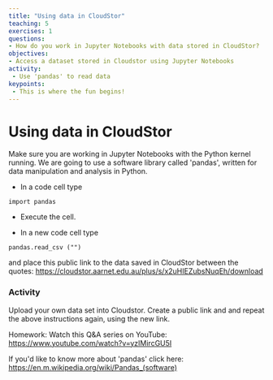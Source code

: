```yaml
---
title: "Using data in CloudStor"
teaching: 5
exercises: 1
questions:
- How do you work in Jupyter Notebooks with data stored in CloudStor?
objectives:
- Access a dataset stored in Cloudstor using Jupyter Notebooks
activity:
 - Use 'pandas' to read data
keypoints:
 - This is where the fun begins!
---
```


# Using data in CloudStor

Make sure you are working in Jupyter Notebooks with the Python kernel running. We are going to use a software library called 'pandas', written for data manipulation and analysis in Python.

- In a code cell type 

`import pandas`

- Execute the cell.

- In a new code cell type

`pandas.read_csv ("")`

and place this public link to the data saved in CloudStor between the quotes:  https://cloudstor.aarnet.edu.au/plus/s/x2uHIEZubsNuqEh/download

### Activity

Upload your own data set into Cloudstor. Create a public link and and repeat the above instructions again, using the new link.

Homework: Watch this Q&A series on YouTube: https://www.youtube.com/watch?v=yzIMircGU5I

If you'd like to know more about 'pandas' click here: https://en.m.wikipedia.org/wiki/Pandas_(software)
